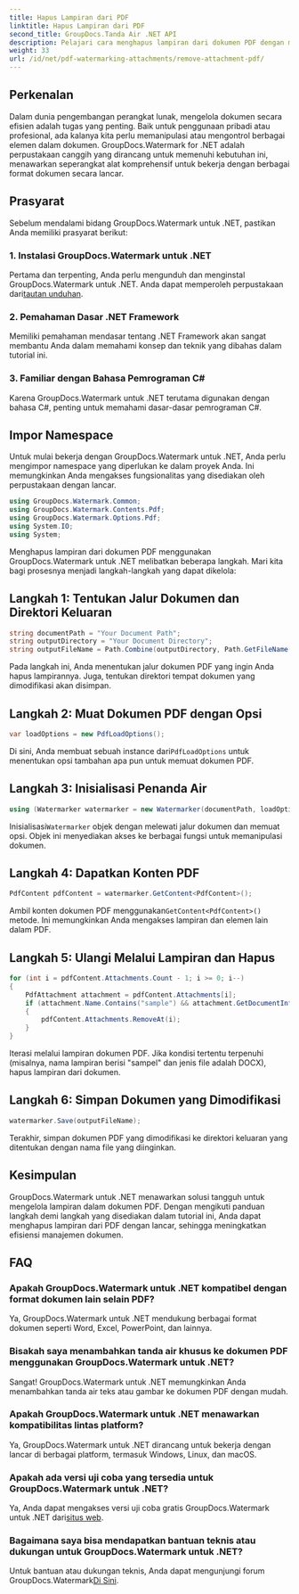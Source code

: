 ```yaml
---
title: Hapus Lampiran dari PDF
linktitle: Hapus Lampiran dari PDF
second_title: GroupDocs.Tanda Air .NET API
description: Pelajari cara menghapus lampiran dari dokumen PDF dengan mudah menggunakan GroupDocs.Watermark untuk .NET. Tingkatkan efisiensi manajemen dokumen Anda.
weight: 33
url: /id/net/pdf-watermarking-attachments/remove-attachment-pdf/
---
```

## Perkenalan
Dalam dunia pengembangan perangkat lunak, mengelola dokumen secara efisien adalah tugas yang penting. Baik untuk penggunaan pribadi atau profesional, ada kalanya kita perlu memanipulasi atau mengontrol berbagai elemen dalam dokumen. GroupDocs.Watermark for .NET adalah perpustakaan canggih yang dirancang untuk memenuhi kebutuhan ini, menawarkan seperangkat alat komprehensif untuk bekerja dengan berbagai format dokumen secara lancar.
## Prasyarat
Sebelum mendalami bidang GroupDocs.Watermark untuk .NET, pastikan Anda memiliki prasyarat berikut:
### 1. Instalasi GroupDocs.Watermark untuk .NET
 Pertama dan terpenting, Anda perlu mengunduh dan menginstal GroupDocs.Watermark untuk .NET. Anda dapat memperoleh perpustakaan dari[tautan unduhan](https://releases.groupdocs.com/Watermark/net/).
### 2. Pemahaman Dasar .NET Framework
Memiliki pemahaman mendasar tentang .NET Framework akan sangat membantu Anda dalam memahami konsep dan teknik yang dibahas dalam tutorial ini.
### 3. Familiar dengan Bahasa Pemrograman C#
Karena GroupDocs.Watermark untuk .NET terutama digunakan dengan bahasa C#, penting untuk memahami dasar-dasar pemrograman C#.

## Impor Namespace
Untuk mulai bekerja dengan GroupDocs.Watermark untuk .NET, Anda perlu mengimpor namespace yang diperlukan ke dalam proyek Anda. Ini memungkinkan Anda mengakses fungsionalitas yang disediakan oleh perpustakaan dengan lancar.

```csharp
using GroupDocs.Watermark.Common;
using GroupDocs.Watermark.Contents.Pdf;
using GroupDocs.Watermark.Options.Pdf;
using System.IO;
using System;
```
Menghapus lampiran dari dokumen PDF menggunakan GroupDocs.Watermark untuk .NET melibatkan beberapa langkah. Mari kita bagi prosesnya menjadi langkah-langkah yang dapat dikelola:
## Langkah 1: Tentukan Jalur Dokumen dan Direktori Keluaran
```csharp
string documentPath = "Your Document Path";
string outputDirectory = "Your Document Directory";
string outputFileName = Path.Combine(outputDirectory, Path.GetFileName(documentPath));
```
Pada langkah ini, Anda menentukan jalur dokumen PDF yang ingin Anda hapus lampirannya. Juga, tentukan direktori tempat dokumen yang dimodifikasi akan disimpan.
## Langkah 2: Muat Dokumen PDF dengan Opsi
```csharp
var loadOptions = new PdfLoadOptions();
```
 Di sini, Anda membuat sebuah instance dari`PdfLoadOptions` untuk menentukan opsi tambahan apa pun untuk memuat dokumen PDF.
## Langkah 3: Inisialisasi Penanda Air
```csharp
using (Watermarker watermarker = new Watermarker(documentPath, loadOptions))
```
 Inisialisasi`Watermarker` objek dengan melewati jalur dokumen dan memuat opsi. Objek ini menyediakan akses ke berbagai fungsi untuk memanipulasi dokumen.
## Langkah 4: Dapatkan Konten PDF
```csharp
PdfContent pdfContent = watermarker.GetContent<PdfContent>();
```
 Ambil konten dokumen PDF menggunakan`GetContent<PdfContent>()` metode. Ini memungkinkan Anda mengakses lampiran dan elemen lain dalam PDF.
## Langkah 5: Ulangi Melalui Lampiran dan Hapus
```csharp
for (int i = pdfContent.Attachments.Count - 1; i >= 0; i--)
{
    PdfAttachment attachment = pdfContent.Attachments[i];
    if (attachment.Name.Contains("sample") && attachment.GetDocumentInfo().FileType == FileType.DOCX)
    {
        pdfContent.Attachments.RemoveAt(i);
    }
}
```
Iterasi melalui lampiran dokumen PDF. Jika kondisi tertentu terpenuhi (misalnya, nama lampiran berisi "sampel" dan jenis file adalah DOCX), hapus lampiran dari dokumen.
## Langkah 6: Simpan Dokumen yang Dimodifikasi
```csharp
watermarker.Save(outputFileName);
```
Terakhir, simpan dokumen PDF yang dimodifikasi ke direktori keluaran yang ditentukan dengan nama file yang diinginkan.

## Kesimpulan
GroupDocs.Watermark untuk .NET menawarkan solusi tangguh untuk mengelola lampiran dalam dokumen PDF. Dengan mengikuti panduan langkah demi langkah yang disediakan dalam tutorial ini, Anda dapat menghapus lampiran dari PDF dengan lancar, sehingga meningkatkan efisiensi manajemen dokumen.
## FAQ
### Apakah GroupDocs.Watermark untuk .NET kompatibel dengan format dokumen lain selain PDF?
Ya, GroupDocs.Watermark untuk .NET mendukung berbagai format dokumen seperti Word, Excel, PowerPoint, dan lainnya.
### Bisakah saya menambahkan tanda air khusus ke dokumen PDF menggunakan GroupDocs.Watermark untuk .NET?
Sangat! GroupDocs.Watermark untuk .NET memungkinkan Anda menambahkan tanda air teks atau gambar ke dokumen PDF dengan mudah.
### Apakah GroupDocs.Watermark untuk .NET menawarkan kompatibilitas lintas platform?
Ya, GroupDocs.Watermark untuk .NET dirancang untuk bekerja dengan lancar di berbagai platform, termasuk Windows, Linux, dan macOS.
### Apakah ada versi uji coba yang tersedia untuk GroupDocs.Watermark untuk .NET?
 Ya, Anda dapat mengakses versi uji coba gratis GroupDocs.Watermark untuk .NET dari[situs web](https://releases.groupdocs.com/).
### Bagaimana saya bisa mendapatkan bantuan teknis atau dukungan untuk GroupDocs.Watermark untuk .NET?
 Untuk bantuan atau dukungan teknis, Anda dapat mengunjungi forum GroupDocs.Watermark[Di Sini](https://forum.groupdocs.com/c/watermark/19).